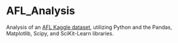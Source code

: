 # AFL_Analysis
Analysis of an [AFL Kaggle dataset](https://www.kaggle.com/datasets/stoney71/aflstats), utilizing Python and the Pandas, Matplotlib, Scipy, and SciKit-Learn libraries.
